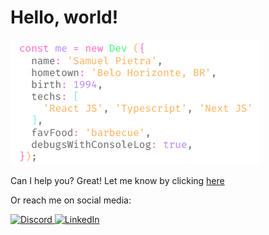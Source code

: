 <h1>Hello, world!</h1>

<img src="assets/newDev.png" alt="Spotify">

<br>

<tr>

Can I help you? Great! Let me know by clicking [here](https://github.com/samuelpietra/samuelpietra/issues)

Or reach me on social media:

<p align="cleft">
  <a href="https://discordapp.com/users/369583555564666882/" target="_blank">
    <img src="https://img.shields.io/badge/Discord-%231877F2.svg?&style=flat&logo=discord&logoColor=white" alt="Discord">
  </a>
  
  <a href="https://www.linkedin.com/in/samuelpietra" target="_blank">
    <img src="https://img.shields.io/badge/LinkedIn-%230077B5.svg?&style=flat&logo=linkedin&logoColor=white" alt="LinkedIn">
  </a>
</p>
